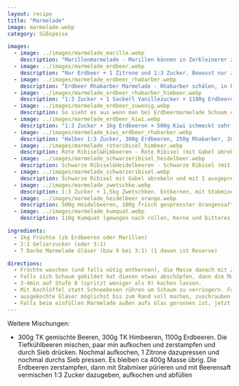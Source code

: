 ```yaml
---
layout: recipe
title: "Marmelade"
image: marmelade.webp
category: Süßspeise

images:
  - image: ../images/marmelade_marille.webp
    description: "Marillenmarmelade - Marillen können in Zerkleinerer zerkleinert werden ohne dass sich Schaum bildet (links 3:1, rechts 2:1)"
  - image: ../images/marmelade_erdbeer.webp
    description: "Nur Erdbeer + 1 Zitrone und 1:3 Zucker. Bewusst nur zerstampft aber nicht püriert oder zerkleinert. Ergebnis ist gute nicht zu feine Marmelade aber beim Einfüllen patzt man alles an"
  - image: ../images/marmelade_erdbeer_rhabarber.webp
    description: "Erdbeer Rhabarber Marmelade - Rhabarber schälen, in kleine Stücke schneiden und mit Erdbeeren im Topf mit Pürierstab zerkleinern. +1 Sackerl Vanillezucker und 1:2 Zucker nehmen. Nächstes Mal ohne Vanillezucker und mit 1:3 testen weil sehr süß. Nächster Versuch ca 450g Rhabarber + 1050g Erdbeeren und 1:3 war super"
  - image: ../images/marmelade_erdbeer_rhabarber_himbeer.webp
    description: "1:3 Zucker + 1 Sackerl Vanillezucker + 1100g Erdbeeren + 200g Himbeeren (tiefgekühlt) + 200g Rhabarber (vorgeschnitten aus TK). Zuerst Himbeeren auftauen und gut zerkleinern damit keine Kerne spürbar sind, danach Rhabarba dazu und zerkleinern, dann Erdbeeren und zerkleinern, dann aufkochen. Schmeckt super und fast noch besser als Erdbeer+Rhabarber"
  - image: ../images/marmelade_erdbeer_zuwenig.webp
    description: So sieht es aus wenn man bei Erdbeermarmelade Schaum einfüllt und die Gläser nicht randvoll macht. Beides verringert die Haltbarkeit!
  - image: ../images/marmelade_erdbeer_kiwi.webp
    description: "1:3 Zucker + 1kg Erdbeeren + 500g Kiwi schmeckt sehr gut. 2024 nur 150g Kiwi (1 gelbe Riesenkiwi) und Rest Erdbeeren probiert - schmeckt super, typisch rot und erdbeerig, Kiwi nur dezent"
  - image: ../images/marmelade_kiwi_erdbeer_rhabarber.webp
    description: "Halber 1:3 Zucker, 300g Erdbeeren, 250g Rhabarber, 200g Kiwi - schwer zuzubereiten weil sehr dickflüssig, relativ sauer und Farbe nicht so schön aber geschmacklich säuerlich gut und interessant. Daraus gelernt: Großteil muss Erdbeer sein, dann Kiwi ODER Rhabarber dazu"
  - image: ../images/marmelade_roteribisel_himbeer.webp
    description: Rote Ribisel&Himbeeren - Rote Ribisel (mit Gabel abrebeln) und Himbeeren zerkleinern und Masse aufkochen (damit flüssiger; sonst bleibt alles im Sieb), dann absieben. (Ergebnis war sehr Gelee-artig, besser mit Heidelbeeren weil die flüssiger sind)
  - image: ../images/marmelade_schwarzeribisel_heidelbeer.webp
    description: Schwarze Ribisel&Heidelbeeren - Schwarze Ribisel (mit Gabel abrebeln) zerkleinern und Masse aufkochen (damit flüssiger; sonst bleibt alles im Sieb), dann absieben. Heidelbeeren zerkleinern und direkt dazu
  - image: ../images/marmelade_schwarzeribisel.webp
    description: Schwarze Ribisel mit Gabel abrebeln und mit 1 ausgepressten Zitrone ca 5min aufkochen und währenddessen zerdrücken. Danach durch Sieb in 2. Topf (der auf Waage steht) drücken (man verliert ca 1/3 der Masse an Kernen etc). 50% von der gesiebten Masse kommt als Zucker dazu (davon 20g Vanillezucker) und nochmal 3min aufkochen. Letztes Mal 1 große Zitrone, 820g Ribisel (nach Sieben ca 560g), dazu 260g Zucker + 20g Vanillezucker gegeben. Ergibt 3,5 Gläser. Geschmacklich super (wie Black Sun Cocktail) aber etwas zu flüssig (stört aber nicht). Nächstes Mal evtl Gelierzucker nehmen
  - image: ../images/marmelade_zwetschke.webp
    description: 1:3 Zucker + 1,5kg Zwetschken. Entkernen, mit Stabmixer fein pürieren, dann in Topf mit Zucker aufkochen und wenn die Masse kocht auf Stufe 6 zugedeckt ca 8min köcheln lassen. Anschließend abfüllen
  - image: ../images/marmelade_heidelbeer_orange.webp
    description: 500g Heidelbeeren, 100g frisch gespresster Orangensaft, 166g 1:3 Zucker. Heidelbeere im Zerkleinerer püriert, dann in Topf, Orangensaft auspressen und dazu und aufkochen
  - image: ../images/marmelade_kumquat.webp
    description: 110g Kumquat (gewogen nach rollen, Kerne und bitteres Weißes entfernen, in Stücke geschnitten), 58g Zucker + 8g Vanillezucker, 90g Wasser. 5min Stufe 8 Kochen wird sehr Geleeartig (Achtung karamellisiert schnell), am Schluss pürieren, schmeckt sehr orangig durch Schale

ingredients:
  - 1kg Früchte (zb Erdbeeren oder Marillen)
  - 2:1 Gelierzucker (oder 3:1)
  - 7 Darbo Marmelade Gläser (bzw 9 bei 3:1) (1 davon ist Reserve)

directions:
  - Früchte waschen (und falls nötig entkernen), die Masse danach mit Zerkleinerer zerkleinern (macht Masse sehr fein, locker und einfach zum Einfüllen). Bei Erdbeeren wird es aber sehr schäumig, daher besser zerstampfen und dann kurz mit Pürierstab pürieren um Schaum zu vermeiden.
  - Falls sich Schaum gebildet hat diesen etwas abschöpfen, dann die Masse im größten Topf aufkochen und Gelierzucker dazugeben
  - 3-4min auf Stufe 8 (spritzt weniger als 9) kochen lassen.
  - Mit Kochlöffel statt Schneebesen rühren um Schaum zu verringern. Falls sich Schaum bildet, am Ende mit Löffel schnell abschöpfen bevor man die Gläser befüllt. Die Schaummasse passt perfekt für Roulade oder zu Germknödel.
  - ausgekochte Gläser möglichst bis zum Rand voll machen, zuschrauben und auf den Kopf stellen
  - Falls beim einfüllen Marmelade außen aufs Glas geronnen ist, jetzt mit Küchenrolle abwischen (geht noch leichter solange die Marmelade flüssig ist)
---
```


Weitere Mischungen:

- 300g TK gemischte Beeren, 300g TK Himbeeren, 1100g Erdbeeren. Die Tiefkühlbeeren mischen, paar min aufkochen und zerstampfen und durch Sieb drücken. Nochmal aufkochen, 1 Zitrone dazupressen und nochmal durchs Sieb pressen. Es bleiben ca 400g Masse übrig. Die Erdbeeren zerstampfen, dann mit Stabmixer pürieren und mit Beerensaft vermischen 1:3 Zucker dazugeben, aufkochen und abfüllen